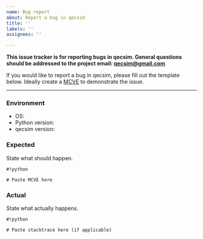 ```yaml
---
name: Bug report
about: Report a bug in qecsim
title: ''
labels: ''
assignees: ''

---
```


**This issue tracker is for reporting bugs in qecsim. General questions should be addressed to the project email: qecsim@gmail.com**

If you would like to report a bug in qecsim, please fill out the template below. Ideally create a [MCVE](https://stackoverflow.com/help/mcve) to demonstrate the issue.

---

### Environment ###

* OS:
* Python version:
* qecsim version:

### Expected ###

State what should happen.

```
#!python

# Paste MCVE here
```

### Actual ###

State what actually happens.

```
#!python

# Paste stacktrace here (if applicable)
```
